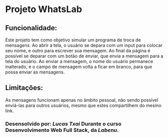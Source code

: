 # Projeto WhatsLab

## Funcionalidade:
Este projeto tem como objetivo simular um programa de troca de mensagens. Ao abrir a tela, o usuário se depara com um input para colocar seu nome, e outro para escrever sua mensagem.
Ao final da página é possível se deparar com um botão de enviar, que envia a mensagem para a tela do usuário.
Ao enviar a mensagem, o nome do usuário permanece inalterado, e o campo de mensagem volta a ficar em branco, para que possa enviar as mensagens.

## Limitações:
As mensagens funcionam apenas no âmbito pessoal, não sendo possível enviá-las para outros usuários, mesmo que estes compartilhem do mesmo link.

### Desensolvido por: _Lucas Txai_ Durante o curso Desenvolvimento Web Full Stack, da _Labenu_.
